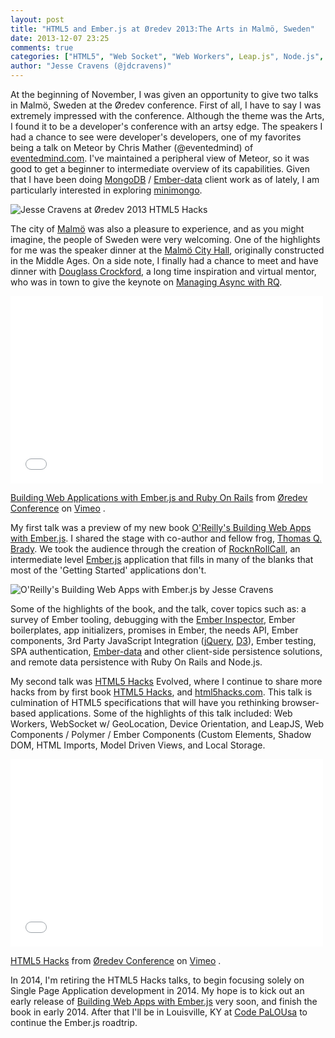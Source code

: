 ```yaml
---
layout: post
title: "HTML5 and Ember.js at Øredev 2013:The Arts in Malmö, Sweden"
date: 2013-12-07 23:25
comments: true
categories: ["HTML5", "Web Socket", "Web Workers", Leap.js", Node.js", "Makers", "JavaScript", "Ember.js"]
author: "Jesse Cravens (@jdcravens)"
---
```


At the beginning of November, I was given an opportunity to give two talks in Malmö, Sweden at the Øredev conference. First of all, I have to say I was extremely impressed with the conference. Although the theme was the Arts, I found it to be a developer's conference with an artsy edge. The speakers I had a chance to see were developer's developers, one of my favorites being a talk on Meteor by Chris Mather (@eventedmind) of [eventedmind.com](http://eventedmind.com). I've maintained a peripheral view of Meteor, so it was good to get a beginner to intermediate overview of its capabilities. Given that I have been doing [MongoDB](http://www.mongodb.com/) / [Ember-data](https://github.com/emberjs/data) client work as of lately, I am particularly interested in exploring [minimongo](https://github.com/slacy/minimongo).

<img class="imgR400" alt="Jesse Cravens at Øredev 2013 HTML5 Hacks" src="/images/oredev/html5hacks-oredev.jpg">

The city of [Malmö](http://en.wikipedia.org/wiki/Malm%C3%B6) was also a pleasure to experience, and as you might imagine, the people of Sweden were very welcoming. One of the highlights for me was the speaker dinner at the [Malmö City Hall](http://en.wikipedia.org/wiki/File:Jorchr-Malm%C3%B6_r%C3%A5dhus.jpg), originally constructed in the Middle Ages. On a side note, I finally had a chance to meet and have dinner with [Douglass Crockford](http://www.crockford.com/), a long time inspiration and virtual mentor, who was in town to give the keynote on [Managing Async with RQ](http://oredev.org/2013/wed-fri-conference/managing-asynchronicity-with-rq).

<iframe src="//player.vimeo.com/video/78847391" width="500" height="300" frameborder="0" webkitallowfullscreen mozallowfullscreen allowfullscreen></iframe>
<p>
  <a href="http://vimeo.com/78847391">Building Web Applications with Ember.js and Ruby On Rails</a>
  from
  <a href="http://vimeo.com/user4280938">&Oslash;redev Conference</a>
  on
  <a href="https://vimeo.com">Vimeo</a>
  .
</p>

My first talk was a preview of my new book [O'Reilly's Building Web Apps with Ember.js](https://github.com/emberjsbook). I shared the stage with co-author and fellow frog, [Thomas Q. Brady](http://bashmodernquantity.com/about/). We took the audience through the creation of [RocknRollCall](https://github.com/emberjsbook/rocknrollcall), an intermediate level [Ember.js](http://emberjs.com/) application that fills in many of the blanks that most of the 'Getting Started' applications don't.

<img class="imgL400" alt="O'Reilly's Building Web Apps with Ember.js by Jesse Cravens" src="/images/oredev/ember_cover_600.png">

Some of the highlights of the book, and the talk, cover topics such as: a survey of Ember tooling, debugging with the [Ember Inspector](https://chrome.google.com/webstore/detail/ember-inspector/bmdblncegkenkacieihfhpjfppoconhi?hl=en), Ember boilerplates, app initializers, promises in Ember, the needs API, Ember components, 3rd Party JavaScript Integration ([jQuery](http://jquery.com/), [D3](http://d3js.org/)), Ember testing, SPA authentication, [Ember-data](https://github.com/emberjs/data) and other client-side persistence solutions, and remote data persistence with Ruby On Rails and Node.js.

My second talk was [HTML5 Hacks](http://html5hacks.com/) Evolved, where I continue to share more hacks from by first book [HTML5 Hacks](http://html5hacks.com), and [html5hacks.com](http://html5hacks.com/). This talk is culmination of HTML5 specifications that will have you rethinking browser-based applications. Some of the highlights of this talk included: Web Workers, WebSocket w/ GeoLocation, Device Orientation, and LeapJS, Web Components / Polymer / Ember Components (Custom Elements, Shadow DOM, HTML Imports, Model Driven Views, and Local Storage.

<iframe src="//player.vimeo.com/video/78912115" width="500" height="300" frameborder="0" webkitallowfullscreen mozallowfullscreen allowfullscreen></iframe>
<p>
  <a href="http://vimeo.com/78912115">HTML5 Hacks</a>
  from
  <a href="http://vimeo.com/user4280938">&Oslash;redev Conference</a>
  on
  <a href="https://vimeo.com">Vimeo</a>
  .
</p>

In 2014, I'm retiring the HTML5 Hacks talks, to begin focusing solely on Single Page Application development in 2014. My hope is to kick out an early release of [Building Web Apps with Ember.js](https://github.com/emberjsbook) very soon, and finish the book in early 2014. After that I'll be in Louisville, KY at [Code PaLOUsa](http://www.codepalousa.com/) to continue the Ember.js roadtrip.
